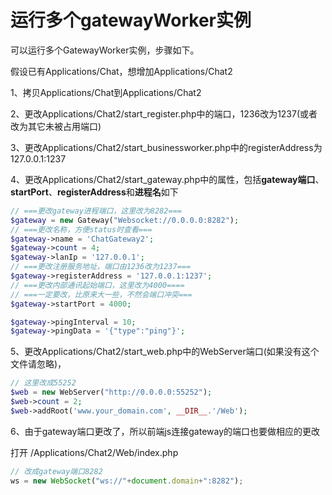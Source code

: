 # 运行多个gatewayWorker实例
可以运行多个GatewayWorker实例，步骤如下。

假设已有Applications/Chat，想增加Applications/Chat2

1、拷贝Applications/Chat到Applications/Chat2

2、更改Applications/Chat2/start_register.php中的端口，1236改为1237(或者改为其它未被占用端口)

3、更改Applications/Chat2/start_businessworker.php中的registerAddress为127.0.0.1:1237

4、更改Applications/Chat2/start_gateway.php中的属性，包括**gateway端口**、**startPort**、**registerAddress**和**进程名**如下

```php
// ===更改gateway进程端口，这里改为8282===
$gateway = new Gateway("Websocket://0.0.0.0:8282");
// ===更改名称，方便status时查看===
$gateway->name = 'ChatGateway2';
$gateway->count = 4;
$gateway->lanIp = '127.0.0.1';
// ===更改注册服务地址，端口由1236改为1237===
$gateway->registerAddress = '127.0.0.1:1237';
// ===更改内部通讯起始端口，这里改为4000====
// ===一定要改，比原来大一些，不然会端口冲突===
$gateway->startPort = 4000;

$gateway->pingInterval = 10;
$gateway->pingData = '{"type":"ping"}';
```

5、更改Applications/Chat2/start_web.php中的WebServer端口(如果没有这个文件请忽略)，

```php
// 这里改成55252
$web = new WebServer("http://0.0.0.0:55252");
$web->count = 2;
$web->addRoot('www.your_domain.com', __DIR__.'/Web');
```

6、由于gateway端口更改了，所以前端js连接gateway的端口也要做相应的更改

打开 /Applications/Chat2/Web/index.php

```javascript
// 改成gateway端口8282
ws = new WebSocket("ws://"+document.domain+":8282");
```
